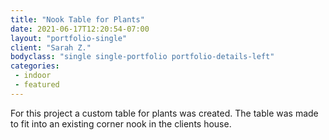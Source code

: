 ```yaml
---
title: "Nook Table for Plants"
date: 2021-06-17T12:20:54-07:00
layout: "portfolio-single"
client: "Sarah Z."
bodyclass: "single single-portfolio portfolio-details-left"
categories:
 - indoor
 - featured
---
```

For this project a custom table for plants was created. The table was made to fit into an existing corner nook in the clients house.
